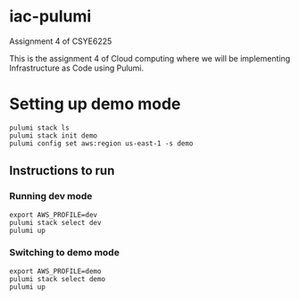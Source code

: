 # iac-pulumi
Assignment 4 of CSYE6225

This is the assignment 4 of Cloud computing where we will be implementing Infrastructure as Code using Pulumi. 

# Setting up demo mode 

```
pulumi stack ls
pulumi stack init demo
pulumi config set aws:region us-east-1 -s demo
```

## Instructions to run

### Running dev mode
```
export AWS_PROFILE=dev
pulumi stack select dev
pulumi up
```

### Switching to demo mode

```
export AWS_PROFILE=demo
pulumi stack select demo
pulumi up
```